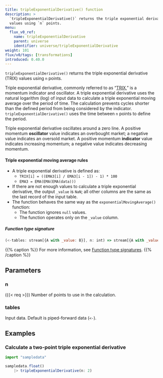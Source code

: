 ```yaml
---
title: tripleExponentialDerivative() function
description: >
  `tripleExponentialDerivative()` returns the triple exponential derivative (TRIX)
  values using `n` points.
menu:
  flux_v0_ref:
    name: tripleExponentialDerivative
    parent: universe
    identifier: universe/tripleExponentialDerivative
weight: 101
flux/v0/tags: [transformations]
introduced: 0.40.0
---
```


<!------------------------------------------------------------------------------

IMPORTANT: This page was generated from comments in the Flux source code. Any
edits made directly to this page will be overwritten the next time the
documentation is generated. 

To make updates to this documentation, update the function comments above the
function definition in the Flux source code:

https://github.com/influxdata/flux/blob/master/stdlib/universe/universe.flux#L2684-L2690

Contributing to Flux: https://github.com/influxdata/flux#contributing
Fluxdoc syntax: https://github.com/influxdata/flux/blob/master/docs/fluxdoc.md

------------------------------------------------------------------------------->

`tripleExponentialDerivative()` returns the triple exponential derivative (TRIX)
values using `n` points.

Triple exponential derivative, commonly referred to as “[TRIX](https://en.wikipedia.org/wiki/Trix_(technical_analysis)),”
is a momentum indicator and oscillator. A triple exponential derivative uses
the natural logarithm (log) of input data to calculate a triple exponential
moving average over the period of time. The calculation prevents cycles
shorter than the defined period from being considered by the indicator.
`tripleExponentialDerivative()` uses the time between `n` points to define
the period.

Triple exponential derivative oscillates around a zero line.
A positive momentum **oscillator** value indicates an overbought market;
a negative value indicates an oversold market.
A positive momentum **indicator** value indicates increasing momentum;
a negative value indicates decreasing momentum.

#### Triple exponential moving average rules
- A triple exponential derivative is defined as:
    - `TRIX[i] = ((EMA3[i] / EMA3[i - 1]) - 1) * 100`
    - `EMA3 = EMA(EMA(EMA(data)))`
- If there are not enough values to calculate a triple exponential derivative,
  the output `_value` is `NaN`; all other columns are the same as the last
  record of the input table.
- The function behaves the same way as the `exponentialMovingAverage()` function:
    - The function ignores `null` values.
    - The function operates only on the `_value` column.

##### Function type signature

```js
(<-tables: stream[{A with _value: B}], n: int) => stream[{A with _value: float}] where A: Record, B: Numeric
```

{{% caption %}}
For more information, see [Function type signatures](/flux/v0/function-type-signatures/).
{{% /caption %}}

## Parameters

### n
({{< req >}})
Number of points to use in the calculation.



### tables

Input data. Default is piped-forward data (`<-`).




## Examples

### Calculate a two-point triple exponential derivative

```js
import "sampledata"

sampledata.float()
    |> tripleExponentialDerivative(n: 2)

```

